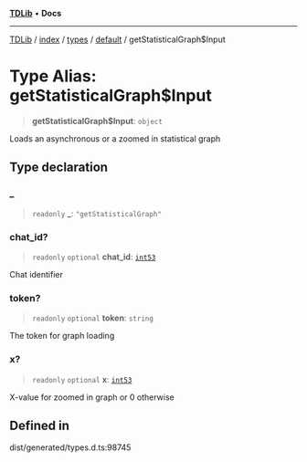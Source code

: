 [**TDLib**](../../../../../../README.md) • **Docs**

***

[TDLib](../../../../../../modules.md) / [index](../../../../../README.md) / [types](../../../README.md) / [default](../README.md) / getStatisticalGraph$Input

# Type Alias: getStatisticalGraph$Input

> **getStatisticalGraph$Input**: `object`

Loads an asynchronous or a zoomed in statistical graph

## Type declaration

### \_

> `readonly` **\_**: `"getStatisticalGraph"`

### chat\_id?

> `readonly` `optional` **chat\_id**: [`int53`](int53-1.md)

Chat identifier

### token?

> `readonly` `optional` **token**: `string`

The token for graph loading

### x?

> `readonly` `optional` **x**: [`int53`](int53-1.md)

X-value for zoomed in graph or 0 otherwise

## Defined in

dist/generated/types.d.ts:98745
